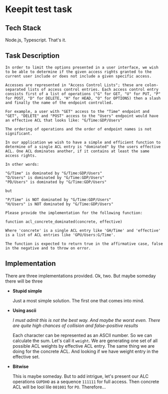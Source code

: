 # Keepit test task

## Tech Stack

Node.js, Typescript. That's it.

## Task Description 

```
In order to limit the options presented in a user interface, we wish to be able to determine if the given access rights granted to the current user include or does not include a given specific access.

Accesses are represented in "Access Control Lists"; these are colon-separated lists of access control entries. Each access control entry consists first of a list of operations ("G" for GET, "U" for PUT, "P" for POST, "D" for DELETE, "H" for HEAD, "O" for OPTIONS) then a slash and finally the name of the endpoint controlled.

For example, a user with "GET" access to the "Time" endpoint and "GET", "DELETE" and "POST" access to the "Users" endpoint would have an effective ACL that looks like: "G/Time:GDP/Users"

The ordering of operations and the order of endpoint names is not significant.

In our application we wish to have a simple and efficient function to determine of a single ACL entry is "dominated" by the users effective ACL. One ACL dominates another, if it contains at least the same access rights.

In other words:

"G/Time" is dominated by "G/Time:GDP/Users"
"D/Users" is dominated by "G/Time:GDP/Users"
"PD/Users" is dominated by "G/Time:GDP/Users"

but

"P/Time" is NOT dominated by "G/Time:GDP/Users"
"H/Users" is NOT dominated by "G/Time:GDP/Users"

Please provide the implementation for the following function:

function acl_concrete_dominated(concrete, effective)

Where 'concrete' is a single ACL entry like 'GH/Time' and 'effective' is a list of ACL entries like 'GPU/Users:G/Time'.

The function is expected to return true in the affirmative case, false in the negative and to throw on error.
```

## Implementation

There are three implementations provided. Ok, two. But maybe someday there will be three 
 
 - **Stupid simple**
    
    Just a most simple solution. The first one that comes into mind. 

 - **Using ascii**

    *I must admit this is not the best way. And maybe the worst even. There are quite high chances of collision and false-positive results*

    Each character can be represented as an ASCII number. So we can calculate the sum. Let's call it `weight`. We are generating one set of all possible ACL weights by effective ACL entry. The same thing we are doing for the concrete ACL. And looking if we have weight entry in the effective set. 

 - **Bitwise** 
  
    This is maybe someday. But to add intrigue, let's present our ALC operations `GUPDHO` as a sequence `111111` for full access. Then concrete ACL will be lool lile `001001` for `PO`. Therefore... 

